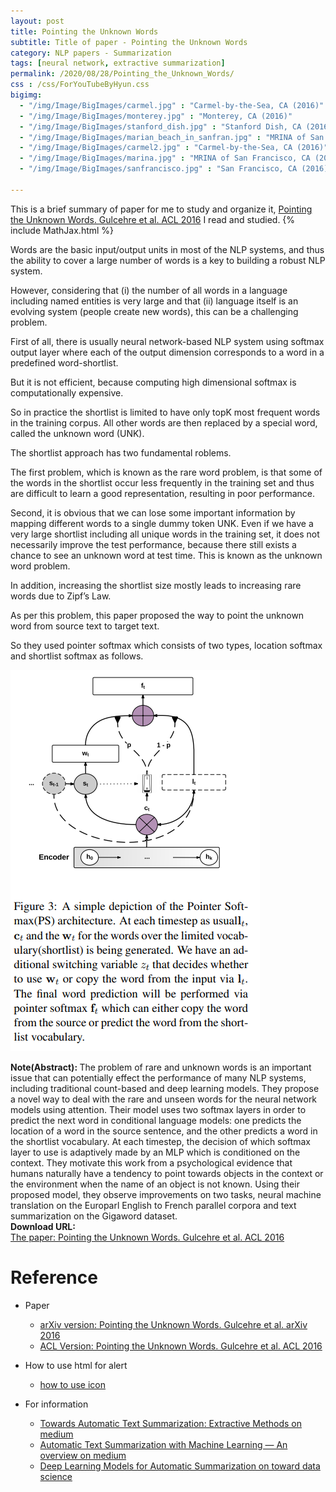 ```yaml
---
layout: post
title: Pointing the Unknown Words
subtitle: Title of paper - Pointing the Unknown Words
category: NLP papers - Summarization
tags: [neural network, extractive summarization]
permalink: /2020/08/28/Pointing_the_Unknown_Words/
css : /css/ForYouTubeByHyun.css
bigimg: 
  - "/img/Image/BigImages/carmel.jpg" : "Carmel-by-the-Sea, CA (2016)"
  - "/img/Image/BigImages/monterey.jpg" : "Monterey, CA (2016)"
  - "/img/Image/BigImages/stanford_dish.jpg" : "Stanford Dish, CA (2016)"
  - "/img/Image/BigImages/marian_beach_in_sanfran.jpg" : "MRINA of San Francisco, CA (2016)"
  - "/img/Image/BigImages/carmel2.jpg" : "Carmel-by-the-Sea, CA (2016)"
  - "/img/Image/BigImages/marina.jpg" : "MRINA of San Francisco, CA (2016)"
  - "/img/Image/BigImages/sanfrancisco.jpg" : "San Francisco, CA (2016)"
  
---
```


This is a brief summary of paper for me to study and organize it, [Pointing the Unknown Words. Gulcehre et al. ACL 2016](https://www.aclweb.org/anthology/P16-1014/) I read and studied. 
{% include MathJax.html %}




Words are the basic input/output units in most of the NLP systems, and thus the ability to cover a large number of words is a key to building a robust NLP system. 

However, considering that (i) the number of all words in a language including named entities is very large and that (ii) language itself is an evolving system (people create new words), this can be a challenging problem.

First of all, there is usually neural network-based NLP system using softmax output layer where each of the output dimension corresponds to a word in a predefined word-shortlist. 

But it is not efficient, because computing high dimensional softmax is computationally expensive. 

So in practice the shortlist is limited to have only topK most frequent words in the training corpus. All other words are then replaced by a special word, called the unknown word (UNK).

The shortlist approach has two fundamental roblems. 

The first problem, which is known as the rare word problem, is that some of the words in the shortlist occur less frequently in the training set and thus are difficult to learn a good representation, resulting in poor performance. 

Second, it is obvious that we can lose some important information by mapping different words to a single dummy token UNK. Even if we have a very large shortlist including all unique words in the training set, it does not necessarily improve the test performance, because there still exists a chance to see an unknown word at test time. This is known as the unknown word problem. 

In addition, increasing the shortlist size mostly leads to increasing rare words due to Zipf’s Law.

As per this problem, this paper proposed the way to point the unknown word from source text to target text. 

So they used pointer softmax which consists of two types, location softmax and shortlist softmax as follows. 

![](/img/Image/NaturalLanguageProcessing/NLPLabs/Paper_Investigation/Summarization/2020-08-28-Pointing_the_Unknown_Words/pointer_softmax.PNG)

<div class="alert alert-info" role="alert"><i class="fa fa-info-circle"></i> <b>Note(Abstract): </b>
The problem of rare and unknown words is an important issue that can potentially effect the performance of many NLP systems, including traditional count-based and deep learning models. They propose a novel way to deal with the rare and unseen words for the neural network models using attention. Their model uses two softmax layers in order to predict the next word in conditional language models: one predicts the location of a word in the source sentence, and the other predicts a word in the shortlist vocabulary. At each timestep, the decision of which softmax layer to use is adaptively made by an MLP which is conditioned on the context. They motivate this work from a psychological evidence that humans naturally have a tendency to point towards objects in the context or the environment when the name of an object is not known. Using their proposed model, they observe improvements on two tasks, neural machine translation on the Europarl English to French parallel corpora and text summarization on the Gigaword dataset.
</div>
    
<div class="alert alert-success" role="alert"><i class="fa fa-paperclip fa-lg"></i> <b>Download URL: </b><br>
  <a href="https://www.aclweb.org/anthology/P16-1014/">The paper: Pointing the Unknown Words. Gulcehre et al. ACL 2016</a>
</div>

# Reference 

- Paper 
  - [arXiv version: Pointing the Unknown Words.  Gulcehre et al. arXiv 2016](https://arxiv.org/abs/1603.08148)
  - [ACL Version: Pointing the Unknown Words. Gulcehre et al. ACL 2016](https://www.aclweb.org/anthology/P16-1014/)
  
- How to use html for alert
  - [how to use icon](http://idratherbewriting.com/documentation-theme-jekyll/mydoc_icons.html)
  
- For information 
  - [Towards Automatic Text Summarization: Extractive Methods on medium](https://medium.com/sciforce/towards-automatic-text-summarization-extractive-methods-e8439cd54715)
  - [Automatic Text Summarization with Machine Learning — An overview on medium](https://medium.com/luisfredgs/automatic-text-summarization-with-machine-learning-an-overview-68ded5717a25)
  - [Deep Learning Models for Automatic Summarization on toward data science](https://towardsdatascience.com/deep-learning-models-for-automatic-summarization-4c2b89f2a9ea)
    



